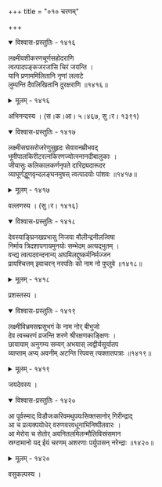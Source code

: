 +++
title = "०१० चरणम्"

+++



<details open><summary>विश्वास-प्रस्तुतिः - १४१६</summary>

लक्ष्मीवशीकरणचूर्णसहोदराणि  
त्वत्पादपङ्कजरजांसि चिरं जयन्ति ।  
यानि प्रणाममिलितानि नृणां ललाटे   
लुम्पन्ति दैवलिखितानि दुरक्षराणि ॥१४१६॥
</details>

<details><summary>मूलम् - १४१६</summary>

लक्ष्मीवशीकरणचूर्णसहोदराणि  
त्वत्पादपङ्कजरजांसि चिरं जयन्ति ।  
यानि प्रणाममिलितानि नृणां ललाटे   
लुम्पन्ति दैवलिखितानि दुरक्षराणि ॥१४१६॥
</details>


अभिनन्दस्य । (स।क।आ। ५।४६७, सु।र। १३९१)  



<details open><summary>विश्वास-प्रस्तुतिः - १४१७</summary>

लक्ष्मीसद्मसरोजरेणुसुहृदः सेवावनम्रीभवद्  
भूमीपालकिरीटरत्नकिरणज्योत्स्नानदीबालुकाः ।  
जीयासुः कलिकालकर्णनृपते दारिद्र्यदारूदर  
व्याघूर्णद्धूणवृन्दलङ्घनमुषस् त्वत्पादयोः पांशवः ॥१४१७॥
</details>

<details><summary>मूलम् - १४१७</summary>

लक्ष्मीसद्मसरोजरेणुसुहृदः सेवावनम्रीभवद्  
भूमीपालकिरीटरत्नकिरणज्योत्स्नानदीबालुकाः ।  
जीयासुः कलिकालकर्णनृपते दारिद्र्यदारूदर  
व्याघूर्णद्धूणवृन्दलङ्घनमुषस् त्वत्पादयोः पांशवः ॥१४१७॥
</details>


वल्लणस्य । (सु।र। १४१६)  



<details open><summary>विश्वास-प्रस्तुतिः - १४१८</summary>

देवस्याङ्घ्रिनखप्रभासु निजया मौलीन्द्रनीलत्विषा  
निर्माय त्रिदशापगायमुनयोः सम्भेदम् अत्यद्भुतम् ।  
वन्द्य त्वत्पदवन्दनान्य् अघमिलद्दुष्कर्मनिर्मज्जन  
प्रायश्चित्तम् इवाचरन् नरपतिः को नाम नो पुप्लुवे ॥१४१८॥
</details>

<details><summary>मूलम् - १४१८</summary>

देवस्याङ्घ्रिनखप्रभासु निजया मौलीन्द्रनीलत्विषा  
निर्माय त्रिदशापगायमुनयोः सम्भेदम् अत्यद्भुतम् ।  
वन्द्य त्वत्पदवन्दनान्य् अघमिलद्दुष्कर्मनिर्मज्जन  
प्रायश्चित्तम् इवाचरन् नरपतिः को नाम नो पुप्लुवे ॥१४१८॥
</details>


प्रशस्तस्य ।  



<details open><summary>विश्वास-प्रस्तुतिः - १४१९</summary>

लक्ष्मीविभ्रमसद्मसुभगं के नाम नोर् बीभुजो  
देव त्वच्चरणं व्रजन्ति शरणे श्रीरक्षणकाङ्क्षिणः ।  
छायायाम् अनुगम्य सम्यग् अभयास् त्वद्वीर्यसूर्यातप  
व्याप्ताम् अप्य् अवनीम् अटन्ति रिपवस् त्यक्तातपत्राः ॥१४१९॥
</details>

<details><summary>मूलम् - १४१९</summary>

लक्ष्मीविभ्रमसद्मसुभगं के नाम नोर् बीभुजो  
देव त्वच्चरणं व्रजन्ति शरणे श्रीरक्षणकाङ्क्षिणः ।  
छायायाम् अनुगम्य सम्यग् अभयास् त्वद्वीर्यसूर्यातप  
व्याप्ताम् अप्य् अवनीम् अटन्ति रिपवस् त्यक्तातपत्राः ॥१४१९॥
</details>


जयदेवस्य ।  



<details open><summary>विश्वास-प्रस्तुतिः - १४२०</summary>

आ पूर्वस्माद् विडौजःकरिवमथुपयःसिक्तसानोर् गिरीन्द्राद्   
आ च प्रत्यक्पयोधेर् वरुणवरवधूनाभिनिष्पीतवारः ।  
आ मेरोरा च सेतोर् अवनितलमिलन्मौलिविस्रंसमान  
स्रग्दामानो यद् ईयं चरणम् अशरणाः पर्युपासन् नरेन्द्राः ॥१४२०॥
</details>

<details><summary>मूलम् - १४२०</summary>

आ पूर्वस्माद् विडौजःकरिवमथुपयःसिक्तसानोर् गिरीन्द्राद्   
आ च प्रत्यक्पयोधेर् वरुणवरवधूनाभिनिष्पीतवारः ।  
आ मेरोरा च सेतोर् अवनितलमिलन्मौलिविस्रंसमान  
स्रग्दामानो यद् ईयं चरणम् अशरणाः पर्युपासन् नरेन्द्राः ॥१४२०॥
</details>


वसुकल्पस्य ।  

